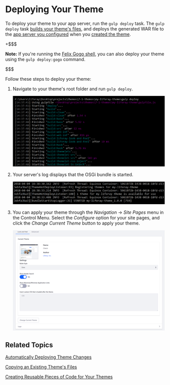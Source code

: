 # Deploying Your Theme [](id=deploying-your-theme)

To deploy your theme to your app server, run the `gulp deploy` task. The `gulp 
deploy` task 
[builds your theme's files](/develop/tutorials/-/knowledge_base/7-1/building-your-themes-files), 
and deploys the generated WAR file to the 
[app server you configured](/develop/tutorials/-/knowledge_base/7-1/configuring-your-themes-app-server) 
when you 
[created the theme](/develop/tutorials/-/knowledge_base/7-1/creating-themes).

+$$$

**Note:** If you're running the 
[Felix Gogo shell](/develop/reference/-/knowledge_base/7-0/using-the-felix-gogo-shell), 
you can also deploy your theme using the `gulp deploy:gogo` command.

$$$

Follow these steps to deploy your theme:

1.  Navigate to your theme's root folder and run `gulp deploy`.

    ![Figure 1: Run the `gulp deploy` task to build your theme's files and deploy it to your app server.](../../../../images/theme-dev-deploying-themes-gulp-deploy.png)

2.  Your server's log displays that the OSGi bundle is started.

    ![Figure 2: Your server's log notifies you when the theme's bundle has started.](../../../../images/theme-dev-deploying-themes-server-log.png)

3.  You can apply your theme through the *Navigation* &rarr; *Site Pages* 
    menu in the Control Menu. Select the *Configure* option for your site 
    pages, and click the *Change Current Theme* button to apply your theme. 

    ![Figure 3: Run the `gulp deploy` task to build your theme's files and deploy it to your app server.](../../../../images/theme-dev-deploying-themes-install-theme.png)

## Related Topics [](id=related-topics)

[Automatically Deploying Theme Changes](/develop/tutorials/-/knowledge_base/7-1/automatically-deploying-theme-changes)

[Copying an Existing Theme's Files](/develop/tutorials/-/knowledge_base/7-1/copying-an-existing-themes-files)

[Creating Reusable Pieces of Code for Your Themes](/develop/tutorials/-/knowledge_base/7-1/creating-reusable-pieces-of-code-for-your-themes)
